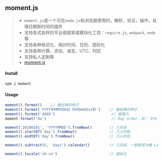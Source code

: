 ## moment.js

> * `moment.js`是一个可在`node.js`和浏览器使用的，解析，验证，操作，处理日期和时间的插件
> * 支持各式各样的平台或框架或模块化工具：`require.js`, `webpack`, `node`等`
> * 支持各种格式化、相对时间、日历、国际化
> * 支持各种计算、添加、减去、UTC、时区
> * 支持私人定制等
> * [moment.js](www.momentjs.com)

#### Install

```bash
npm i moment
```

#### Usage

```js
moment().format()    // 最经典的例子
moment().format('YYYY年MM月DD日 hh时mm分ss秒')    // 最经典的例子
moment().format('dddd')                          // 星期几
moment.format('Do')                              // Day order，如： 9th

moment('20100101', 'YYYYMMDD').fromNow()        // 几年前
moment().startOf('day').fromNow()               // 几小时前
moment().endtOf('day').fromNow()                // 几小时后

moment().subtract(6, 'days').calendar()         // 几天前，一般表现为像 Last Sunday 等

moment().locale('zh-cn')                        // 国际化
```

